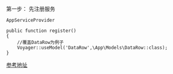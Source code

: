 第一步： 先注册服务

```
AppServiceProvider

public function register()
{
    //覆盖DataRow为例子
    Voyager::useModel('DataRow',\App\Models\DataRow::class);
}
```





[参考地址](https://docs.laravelvoyager.com/customization/overriding-files)

